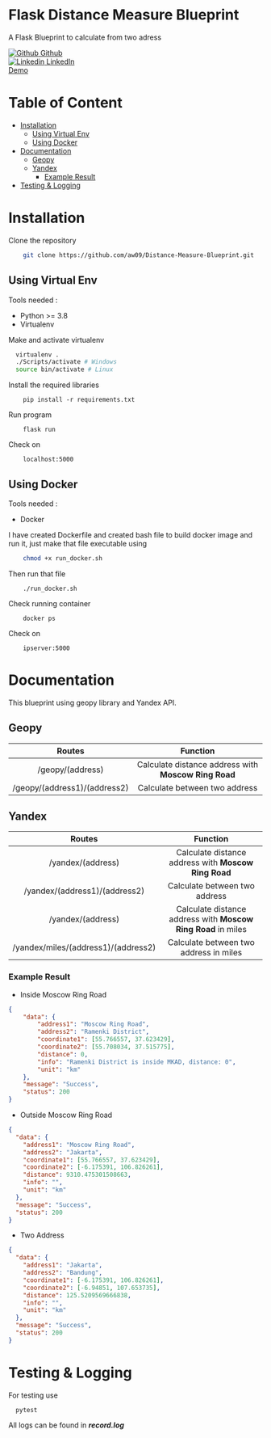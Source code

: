 # Flask Distance Measure Blueprint
A Flask Blueprint to calculate from two adress

[![Github](http://i.imgur.com/9I6NRUm.png) Github](https://github.com/aw09)<br>
[![Linkedin](https://i.stack.imgur.com/gVE0j.png) LinkedIn](https://www.linkedin.com/in/agungw9/) <br>
[Demo](http://34.101.133.218:5000/)

# Table of Content
- [Installation](#installation)
  - [Using Virtual Env](#using-virtual-env)
  - [Using Docker](#using-docker)
- [Documentation](#documentation)
  - [Geopy](#geopy)
  - [Yandex](#yandex)
    - [Example Result](#example-result)
- [Testing & Logging](#testing--logging)

# Installation

Clone the repository
```bash
    git clone https://github.com/aw09/Distance-Measure-Blueprint.git 
```


## Using Virtual Env

Tools needed :
 * Python >= 3.8
 * Virtualenv

Make and activate virtualenv
```bash
  virtualenv .
  ./Scripts/activate # Windows
  source bin/activate # Linux
```
Install the required libraries
```
    pip install -r requirements.txt
```
Run program
```
    flask run
```
Check on
```
    localhost:5000
```
## Using Docker
Tools needed :
 * Docker

I have created Dockerfile and created bash file to build docker image and run it, just make that file executable using
```bash
    chmod +x run_docker.sh
```
Then run that file
```
    ./run_docker.sh
```
Check running container
```
    docker ps
```
Check on
```
    ipserver:5000
```

# Documentation
This blueprint using geopy library and Yandex API.
## Geopy
| Routes | Function|
| :---: | :---: |
| /geopy/(address) | Calculate distance address with **Moscow Ring Road** |
|  /geopy/(address1)/(address2) | Calculate between two address |

## Yandex
| Routes | Function|
| :---: | :---: |
| /yandex/(address) | Calculate distance address with **Moscow Ring Road** |
|  /yandex/(address1)/(address2) | Calculate between two address |
| /yandex/(address) | Calculate distance address with **Moscow Ring Road** in miles|
|  /yandex/miles/(address1)/(address2) | Calculate between two address in miles |

### Example Result
 - Inside Moscow Ring Road
```json
{
    "data": {
        "address1": "Moscow Ring Road",
        "address2": "Ramenki District",
        "coordinate1": [55.766557, 37.623429],
        "coordinate2": [55.708034, 37.515775],
        "distance": 0,
        "info": "Ramenki District is inside MKAD, distance: 0",
        "unit": "km"
    },
    "message": "Success",
    "status": 200
}
```
 - Outside Moscow Ring Road
```json
{
  "data": {
    "address1": "Moscow Ring Road",
    "address2": "Jakarta",
    "coordinate1": [55.766557, 37.623429],
    "coordinate2": [-6.175391, 106.826261],
    "distance": 9310.475301508663,
    "info": "",
    "unit": "km"
  },
  "message": "Success",
  "status": 200
}
```
 - Two Address
```json
{
  "data": {
    "address1": "Jakarta",
    "address2": "Bandung",
    "coordinate1": [-6.175391, 106.826261],
    "coordinate2": [-6.94851, 107.653735],
    "distance": 125.5209569666838,
    "info": "",
    "unit": "km"
  },
  "message": "Success",
  "status": 200
}

```

# Testing & Logging
For testing use 
```
  pytest
```

All logs can be found in
  ***record.log***
